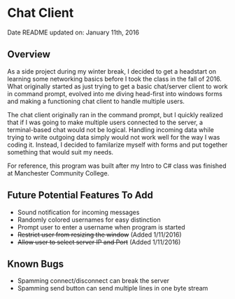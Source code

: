 # Chat Client
Date README updated on: January 11th, 2016

## Overview
As a side project during my winter break, I decided to get a headstart on learning some networking basics before I took the class in the fall of 2016. What originally started as just trying to get a basic chat/server client to work in command prompt, evolved into me diving head-first into windows forms and making a functioning chat client to handle multiple users.

The chat client originally ran in the command prompt, but I quickly realized that if I was going to make multiple users connected to the server, a terminal-based chat would not be logical.  Handling incoming data while trying to write outgoing data simply would not work well for the way I was coding it.  Instead, I decided to familarize myself with forms and put together something that would suit my needs.

For reference, this program was built after my Intro to C# class was finished at Manchester Community College.

## Future Potential Features To Add
- Sound notification for incoming messages
- Randomly colored usernames for easy distinction
- Prompt user to enter a username when program is started
- ~~Restrict user from resizing the window~~  (Added 1/11/2016)
- ~~Allow user to select server IP and Port~~  (Added 1/11/2016)

## Known Bugs
- Spamming connect/disconnect can break the server
- Spamming send button can send multiple lines in one byte stream
